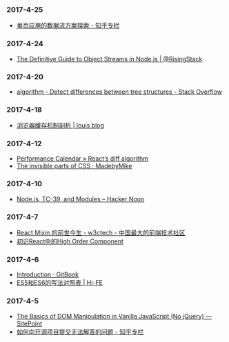 ### 2017-4-25<br />
+ [单页应用的数据流方案探索 - 知乎专栏](https://zhuanlan.zhihu.com/p/26426054)<br />

### 2017-4-24<br />
+ [The Definitive Guide to Object Streams in Node.js | @RisingStack](https://community.risingstack.com/the-definitive-guide-to-object-streams-in-node-js/)<br />

### 2017-4-20<br />
+ [algorithm - Detect differences between tree structures - Stack Overflow](http://stackoverflow.com/questions/5894879/detect-differences-between-tree-structures)<br />

### 2017-4-18<br />
+ [浏览器缓存机制剖析 | louis blog](http://louiszhai.github.io/2017/04/07/http-cache/)<br />

### 2017-4-12<br />
+ [Performance Calendar » React’s diff algorithm](https://calendar.perfplanet.com/2013/diff/)<br />
+ [The invisible parts of CSS · MadebyMike](https://madebymike.com.au/writing/the-invisible-parts-of-CSS/)<br />

### 2017-4-10<br />
+ [Node.js, TC-39, and Modules – Hacker Noon](https://hackernoon.com/node-js-tc-39-and-modules-a1118aecf95e)<br />

### 2017-4-7<br />
+ [React Mixin 的前世今生 - w3ctech - 中国最大的前端技术社区](https://www.w3ctech.com/topic/1599)<br />
+ [初识React中的High Order Component](https://leozdgao.me/chushi-hoc/)<br />

### 2017-4-6<br />
+ [Introduction · GitBook](https://frontendmasters.com/books/front-end-handbook/2017/)<br />
+ [ES5和ES6的写法对照表 | Hi-FE](http://www.highfe.com/index.php/2017/03/06/react_es5_es6/)<br />

### 2017-4-5<br />
+ [The Basics of DOM Manipulation in Vanilla JavaScript (No jQuery) — SitePoint](https://www.sitepoint.com/dom-manipulation-vanilla-javascript-no-jquery/)<br />
+ [如何向开源项目提交无法解答的问题 - 知乎专栏](https://zhuanlan.zhihu.com/p/25795393)<br />